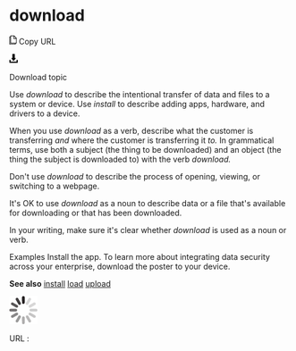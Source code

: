 # download

![Copy URL](media/download/Copy.png)
Copy URL

![Download](media/download/Download.png)

Download topic

Use *download* to describe the intentional transfer of data and files to a system or device. Use *install* to describe adding apps, hardware, and drivers to a device. 

When you use *download* as a verb, describe what the customer is transferring *and* where the customer is transferring it *to.* In
grammatical terms, use both a subject (the thing to be downloaded) and
an object (the thing the subject is downloaded to) with the verb *download.*

Don't use *download* to describe the process of opening, viewing, or switching to a webpage.

It's OK to use *download* as a noun to describe data or a file that's available for downloading or that has been downloaded.

In your writing, make sure it's clear whether *download* is used as a noun or verb. 

Examples
Install the app.
To learn more about integrating data security across your enterprise, download the poster to your device. 

**See also** [
install](https://worldready.cloudapp.net/Styleguide/Read?id=2700&topicid=32283)
[load](https://worldready.cloudapp.net/Styleguide/Read?id=2700&topicid=33614)
[upload](https://worldready.cloudapp.net/Styleguide/Read?id=2700&topicid=33616)

![In progress](media/download/activity-large.gif)

URL :

